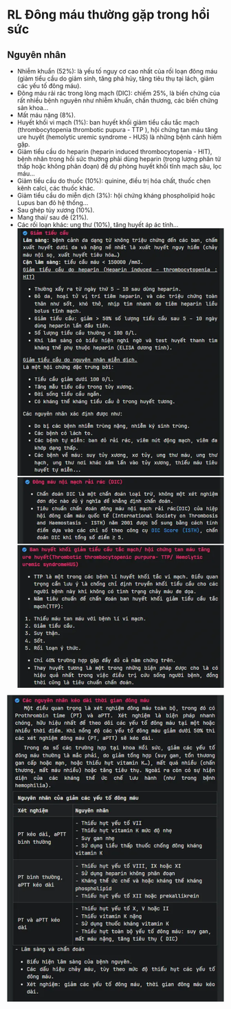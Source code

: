 # RL Đông máu thường gặp trong hồi sức
## Nguyên nhân
- Nhiễm khuẩn (52%): là yếu tố nguy cơ cao nhất của rối loạn đông máu (giảm tiểu cầu do giảm sinh, tăng phá hủy, tăng tiêu thụ tại lách, giảm các yếu tố đông máu).
- Đông máu rải rác trong lòng mạch (DIC): chiếm 25%, là biến chứng của rất nhiều bệnh nguyên như nhiễm khuẩn, chấn thương, các biến chứng sản khoa…
- Mất máu nặng (8%).
- Huyết khối vi mạch (1%): ban huyết khối giảm tiểu cầu tắc mạch (thrombocytopenia thrombotic pupura - TTP ), hội chứng tan máu tăng ure huyết (hemolytic uremic syndrome - HUS) là những bệnh cảnh hiếm gặp.
- Giảm tiểu cầu do heparin (heparin induced thrombocytopenia - HIT), bệnh nhân trong hồi sức thường phải dùng heparin (trọng lượng phân tử thấp hoặc không phân đoạn) để dự phòng huyết khối tĩnh mạch sâu, lọc máu…
- Giảm tiểu cầu do thuốc (10%): quinine, điều trị hóa chất, thuốc chẹn kênh calci, các thuốc khác.
- Giảm tiểu cầu do miễn dịch (3%): hội chứng kháng phospholipid hoặc Lupus ban đỏ hệ thống…
- Sau ghép tủy xương (10%).
- Mang thai/ sau đẻ (21%).
- Các rối loạn khác: ung thư (10%), tăng huyết áp ác tính…
![RL Đông máu thường gặp trong hồi sức-20240808224258395.webp](./200%20FILES/201%20Image/RL%20%C4%90%C3%B4ng%20m%C3%A1u%20th%C6%B0%E1%BB%9Dng%20g%E1%BA%B7p%20trong%20h%E1%BB%93i%20s%E1%BB%A9c-20240808224258395.webp)
![RL Đông máu thường gặp trong hồi sức-20240808224309851.webp](./200%20FILES/201%20Image/RL%20%C4%90%C3%B4ng%20m%C3%A1u%20th%C6%B0%E1%BB%9Dng%20g%E1%BA%B7p%20trong%20h%E1%BB%93i%20s%E1%BB%A9c-20240808224309851.webp)
![RL Đông máu thường gặp trong hồi sức-20240808224320288.webp](./200%20FILES/201%20Image/RL%20%C4%90%C3%B4ng%20m%C3%A1u%20th%C6%B0%E1%BB%9Dng%20g%E1%BA%B7p%20trong%20h%E1%BB%93i%20s%E1%BB%A9c-20240808224320288.webp)

![RL Đông máu thường gặp trong hồi sức-20240808224236382.webp](./200%20FILES/201%20Image/RL%20%C4%90%C3%B4ng%20m%C3%A1u%20th%C6%B0%E1%BB%9Dng%20g%E1%BA%B7p%20trong%20h%E1%BB%93i%20s%E1%BB%A9c-20240808224236382.webp)











